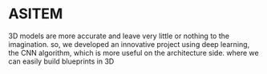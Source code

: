 # ASITEM
3D models are more accurate and leave very little or nothing to the imagination. so, we developed an innovative project using deep learning, the CNN algorithm, which is more useful on the architecture side. where we can easily build blueprints in 3D


